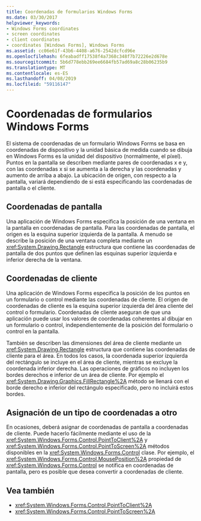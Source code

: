 ```yaml
---
title: Coordenadas de formularios Windows Forms
ms.date: 03/30/2017
helpviewer_keywords:
- Windows Forms coordinates
- screen coordinates
- client coordinates
- coordinates [Windows Forms], Windows Forms
ms.assetid: cc06e61f-43b6-4408-a676-2542dcfcd96e
ms.openlocfilehash: 6feabadff17538f4a7368c348f7b72226e2d678e
ms.sourcegitcommit: 5b6d778ebb269ee6684fb57ad69a8c28b06235b9
ms.translationtype: MT
ms.contentlocale: es-ES
ms.lasthandoff: 04/08/2019
ms.locfileid: "59116147"
---
```

# <a name="windows-forms-coordinates"></a>Coordenadas de formularios Windows Forms
El sistema de coordenadas de un formulario Windows Forms se basa en coordenadas de dispositivo y la unidad básica de medida cuando se dibuja en Windows Forms es la unidad del dispositivo (normalmente, el píxel). Puntos en la pantalla se describen mediante pares de coordenadas x e y, con las coordenadas x si se aumenta a la derecha y las coordenadas y aumento de arriba a abajo. La ubicación de origen, con respecto a la pantalla, variará dependiendo de si está especificando las coordenadas de pantalla o el cliente.  
  
## <a name="screen-coordinates"></a>Coordenadas de pantalla  
 Una aplicación de Windows Forms especifica la posición de una ventana en la pantalla en coordenadas de pantalla. Para las coordenadas de pantalla, el origen es la esquina superior izquierda de la pantalla. A menudo se describe la posición de una ventana completa mediante un <xref:System.Drawing.Rectangle> estructura que contiene las coordenadas de pantalla de dos puntos que definen las esquinas superior izquierda e inferior derecha de la ventana.  
  
## <a name="client-coordinates"></a>Coordenadas de cliente  
 Una aplicación de Windows Forms especifica la posición de los puntos en un formulario o control mediante las coordenadas de cliente. El origen de coordenadas de cliente es la esquina superior izquierda del área cliente del control o formulario. Coordenadas de cliente aseguran de que una aplicación puede usar los valores de coordenadas coherentes al dibujar en un formulario o control, independientemente de la posición del formulario o control en la pantalla.  
  
 También se describen las dimensiones del área de cliente mediante un <xref:System.Drawing.Rectangle> estructura que contiene las coordenadas de cliente para el área. En todos los casos, la coordenada superior izquierda del rectángulo se incluye en el área de cliente, mientras se excluye la coordenada inferior derecha. Las operaciones de gráficos no incluyen los bordes derechos e inferior de un área de cliente. Por ejemplo el <xref:System.Drawing.Graphics.FillRectangle%2A> método se llenará con el borde derecho e inferior del rectángulo especificado, pero no incluirá estos bordes.  
  
## <a name="mapping-from-one-type-of-coordinate-to-another"></a>Asignación de un tipo de coordenadas a otro  
 En ocasiones, deberá asignar de coordenadas de pantalla a coordenadas de cliente. Puede hacerlo fácilmente mediante el uso de la <xref:System.Windows.Forms.Control.PointToClient%2A> y <xref:System.Windows.Forms.Control.PointToScreen%2A> métodos disponibles en la <xref:System.Windows.Forms.Control> clase. Por ejemplo, el <xref:System.Windows.Forms.Control.MousePosition%2A> propiedad de <xref:System.Windows.Forms.Control> se notifica en coordenadas de pantalla, pero es posible que desea convertir a coordenadas de cliente.  
  
## <a name="see-also"></a>Vea también

- <xref:System.Windows.Forms.Control.PointToClient%2A>
- <xref:System.Windows.Forms.Control.PointToScreen%2A>
